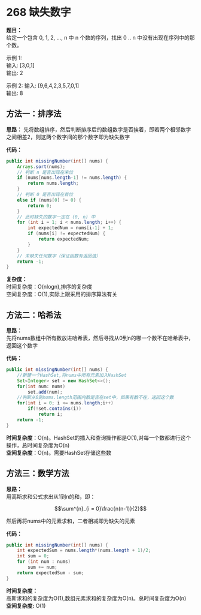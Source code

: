 # 268 缺失数字
**题目：**  
给定一个包含 0, 1, 2, ..., n 中 n 个数的序列，找出 0 .. n 中没有出现在序列中的那个数。

示例 1:  
输入: [3,0,1]  
输出: 2  

示例 2:
输入: [9,6,4,2,3,5,7,0,1]  
输出: 8


## 方法一：排序法
**思路：** 先将数组排序，然后判断排序后的数组数字是否挨着，即若两个相邻数字之间相差2，则这两个数字间的那个数字即为缺失数字  

**代码：**
```java
public int missingNumber(int[] nums) {
    Arrays.sort(nums);
    // 判断 n 是否出现在末位
    if (nums[nums.length-1] != nums.length) {
        return nums.length;
    }
    // 判断 0 是否出现在首位
    else if (nums[0] != 0) {
        return 0;
    }
    // 此时缺失的数字一定在 (0, n) 中
    for (int i = 1; i < nums.length; i++) {
        int expectedNum = nums[i-1] + 1;
        if (nums[i] != expectedNum) {
            return expectedNum;
        }
    }
    // 未缺失任何数字（保证函数有返回值）
    return -1;
}
```
**复杂度：**  
时间复杂度：O(nlogn),排序的复杂度  
空间复杂度：O(1),实际上跟采用的排序算法有关
## 方法二：哈希法
**思路：**  
先将nums数组中所有数放进哈希表，然后寻找从0到n的哪一个数不在哈希表中，返回这个数字  

**代码：**
```java
public int missingNumber(int[] nums) {
    //新建一个HashSet,将nums中所有元素加入HashSet
    Set<Integer> set = new HashSet<>();
    for(int num: nums)
        set.add(num);
    //判断从0到nums.length范围内数是否在set中，如果有数不在，返回这个数
    for(int i = 0; i <= nums.length;i++)
        if(!set.contains(i))
            return i;
    return -1;
}
```
**时间复杂度**：O(n)。HashSet的插入和查询操作都是O(1),对每一个数都进行这个操作，总时间复杂度为O(n)  
**空间复杂度**：O(n)。需要HashSet存储这些数

## 方法三：数学方法
**思路：**  
用高斯求和公式求出从1到n的和，即：  

```math
\sum^{n}_{i = 0}\frac{n(n-1)}{2}
```
然后再将nums中的元素求和，二者相减即为缺失的元素  

**代码：**
```java
public int missingNumber(int[] nums) {
    int expectedSum = nums.length*(nums.length + 1)/2;
    int sum = 0;
    for (int num : nums) 
        sum += num;
    return expectedSum - sum;
}
```

**时间复杂度：**  
高斯求和的复杂度为O(1),数组元素求和的复杂度为O(n)。总时间复杂度为O(n)  
**空间复杂度:** O(1)
